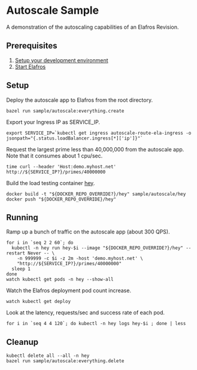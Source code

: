 # Autoscale Sample

A demonstration of the autoscaling capabilities of an Elafros Revision.

## Prerequisites

1. [Setup your development environment](../../DEVELOPMENT.md#getting-started)
2. [Start Elafros](../../README.md#start-elafros)

## Setup

Deploy the autoscale app to Elafros from the root directory.

```shell
bazel run sample/autoscale:everything.create
```

Export your Ingress IP as SERVICE_IP.

```shell
export SERVICE_IP=`kubectl get ingress autoscale-route-ela-ingress -o jsonpath="{.status.loadBalancer.ingress[*]['ip']}"`
```

Request the largest prime less than 40,000,000 from the autoscale app.  Note that it consumes about 1 cpu/sec.

```shell
time curl --header 'Host:demo.myhost.net' http://${SERVICE_IP?}/primes/40000000
```

Build the load testing container [hey](https://github.com/rakyll/hey).

```
docker build -t "${DOCKER_REPO_OVERRIDE?}/hey" sample/autoscale/hey
docker push "${DOCKER_REPO_OVERRIDE}/hey"
```

## Running

Ramp up a bunch of traffic on the autoscale app (about 300 QPS).

```shell
for i in `seq 2 2 60`; do
  kubectl -n hey run hey-$i --image "${DOCKER_REPO_OVERRIDE?}/hey" --restart Never -- \
    -n 999999 -c $i -z 2m -host 'demo.myhost.net' \
    "http://${SERVICE_IP?}/primes/40000000"
  sleep 1
done
watch kubectl get pods -n hey --show-all
```

Watch the Elafros deployment pod count increase.

```shell
watch kubectl get deploy
```

Look at the latency, requests/sec and success rate of each pod.

```shell
for i in `seq 4 4 120`; do kubectl -n hey logs hey-$i ; done | less
```

## Cleanup

```shell
kubectl delete all --all -n hey
bazel run sample/autoscale:everything.delete
```